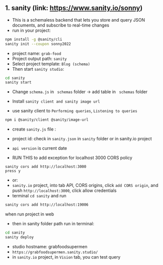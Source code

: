 ## 1. sanity (link: https://www.sanity.io/sonny)

- This is a schemaless backend that lets you store and query JSON documents, and subscribe to real-time changes
- run in your project:

```bash
npm install -g @sanity/cli
sanity init --coupon sonny2022
```

- project name: `grab-food`
- Project output path: `sanity`
- Select project template: `Blog (schema)`
- Then start `sanity studio`:

```bash
cd sanity
sanity start
```

- Change `schema.js` in ` schemas` folder -> add table in ` schemas` folder

- Install `sanity client and sanity image url`
- use sanity client to `Performing queries`, `Listening to queries`

```bash
npm i @sanity/client @sanity/image-url
```

- create `sanity.js` file :
- project id: check in `sanity.json` in `sanity` folder or in sanity.io project
- `api version` is current date

- RUN THIS to add exception for localhost 3000 CORS policy

```
sanity cors add http://localhost:3000
press y
```

- or:
- `sanity.io` project, into tab API, CORS origins, click `add CORS origin`, and push `http://localhost:3000`, click allow credentials
- terminal `cd sanity` and run

```bash
sanity cors add http://localhost:19006
```

when run project in web

- then in sanity folder path run in terminal:

```bash
cd sanity
sanity deploy
```

- studio hostname: grabfoodsupermen
- `https://grabfoodsupermen.sanity.studio/`
- in `sanity.io` project, in `Vision` tab, you can test query
